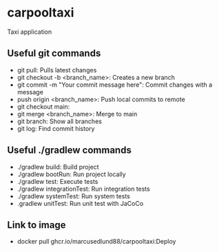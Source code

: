 # carpooltaxi
Taxi application

## Useful git commands
- git pull: Pulls latest changes
- git checkout -b <branch_name>: Creates a new branch
- git commit -m "Your commit message here": Commit changes with a message
- push origin <branch_name>: Push local commits to remote
- git checkout main: 
- git merge <branch_name>: Merge to main
- git branch: Show all branches
- git log: Find commit history

## Useful ./gradlew commands
- ./gradlew build: Build project
- ./gradlew bootRun: Run project locally
- ./gradlew test: Execute tests
- ./gradlew integrationTest: Run integration tests
- ./gradlew systemTest: Run system tests
- .gradlew unitTest: Run unit test with JaCoCo

## Link to image
- docker pull ghcr.io/marcusedlund88/carpooltaxi:Deploy
